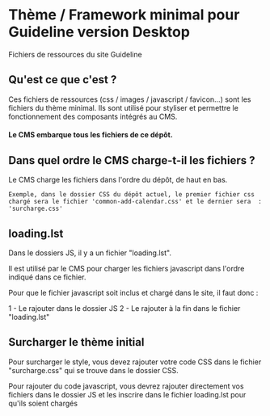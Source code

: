 # Thème / Framework minimal pour Guideline version Desktop

Fichiers de ressources du site Guideline

## Qu'est ce que c'est ?

Ces fichiers de ressources (css / images / javascript / favicon...) sont les fichiers du thème minimal. Ils sont utilisé pour styliser et permettre le fonctionnement des composants intégrés au CMS.

#### Le CMS embarque tous les fichiers de ce dépôt.

## Dans quel ordre le CMS charge-t-il les fichiers ?

Le CMS charge les fichiers dans l'ordre du dépôt, de haut en bas. 

```
Exemple, dans le dossier CSS du dépôt actuel, le premier fichier css chargé sera le fichier 'common-add-calendar.css' et le dernier sera  : 'surcharge.css'

```

## loading.lst

Dans le dossiers JS, il y a un fichier "loading.lst".

Il est utilisé par le CMS pour charger les fichiers javascript dans l'ordre indiqué dans ce fichier.

Pour que le fichier javascript soit inclus et chargé dans le site, il faut donc : 

1 - Le rajouter dans le dossier JS
2 - Le rajouter à la fin dans le fichier "loading.lst"

## Surcharger le thème initial

Pour surcharger le style, vous devez rajouter votre code CSS dans le fichier "surcharge.css" qui se trouve dans le dossier CSS. 

Pour rajouter du code javascript, vous devrez rajouter directement vos fichiers dans le dossier JS et les inscrire dans le fichier loading.lst pour qu'ils soient chargés

